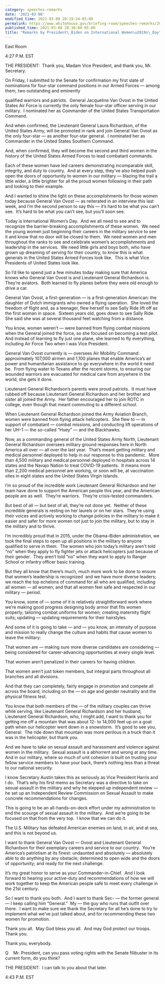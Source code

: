 ```yaml
---
category: speeches-remarks
date: '2021-03-08'
modified_time: 2021-03-08 20:19:24-05:00
permalink: https://www.whitehouse.gov/briefing-room/speeches-remarks/2021/03/08/remarks-by-president-biden-on-international-womens-day/
published_time: 2021-03-08 20:30:00-05:00
title: "Remarks by President\_Biden on International Women\u2019s\_Day"
---
```

 
East Room

4:27 P.M. EST

THE PRESIDENT:  Thank you, Madam Vice President, and thank you, Mr.
Secretary.

On Friday, I submitted to the Senate for confirmation my first slate of
nominations for four-star command positions in our Armed Forces — among
them, two outstanding and eminently

qualified warriors and patriots.  General Jacqueline Van Ovost in the
United States Air Force is currently the only female four-star officer
serving in our military.  I nominated her as Commander of the United
States Transportation Command. 

And when confirmed, the Lieutenant General Laura Richardson, of the
United States Army, will be promoted in rank and join General Van Ovost
as the only four-star — as another four-star general.  I nominated her
as Commander in the United States Southern Command. 

And, when confirmed, they will become the second and third women in the
history of the United States Armed Forces to lead combatant commands.

Each of these women have led careers demonstrating incomparable skill,
integrity, and duty to country.  And at every step, they’ve also helped
push open the doors of opportunity to women in our military — blazing
the trail a little wider, a little brighter for all the proud women
following in their path and looking to their example. 

And I wanted to shine the light on these accomplishments for those women
today because General Van Ovost — as reiterated in an interview this
last week, and I’m the second person to say this — it’s hard to be what
you can’t see.  It’s hard to be what you can’t see, but you’ll soon see.

Today is International Women’s Day.  And we all need to see and to
recognize the barrier-breaking accomplishments of these women.  We need
the young women just beginning their careers in the military service to
see it and know that no door will be closed to them.  We need women and
men throughout the ranks to see and celebrate women’s accomplishments
and leadership in the services.  We need little girls and boys both, who
have grown up dreaming of serving for their country, to know this is
what generals in the United States Armed Forces look like.  This is what
Vice Presidents of United States look like. 

So I’d like to spend just a few minutes today making sure that America
knows who General Van Ovost is and Lieutenant General Richardson is. 
They’re aviators.  Both learned to fly planes before they were old
enough to drive a car. 

General Van Ovost, a first-generation — is a first-generation American:
the daughter of Dutch immigrants who owned a flying operation.  She
loved the freedom of flight and, as a teenager, flew herself to see
Sally Ride lift off as the first woman in space.  Sixteen years old,
goes down to see Sally Ride.  She said she was at several thousand feet
watching from a distance. 

You know, women weren’t — were banned from flying combat missions when
the General joined the force, so she focused on becoming a test pilot. 
And instead of learning to fly just one plane, she learned to fly
everything, including Air Force Two when I was Vice President. 

General Van Ovost currently is — oversees Air Mobility Command:
approximately 107,000 airmen and 1,100 planes that enable America’s air
power and humanitarian assistance to go everywhere in the world it need
be.  From flying water to Texans after the recent storms, to ensuring
our wounded warriors are evacuated for medical care from anywhere in the
world, she gets it done. 

Lieutenant General Richardson’s parents were proud patriots.  It must
have rubbed off because Lieutenant General Richardson and her brother
and sister all joined the Army.  Her father encouraged her to join ROTC
in college, even though that meant commuting to a different school. 

When Lieutenant General Richardson joined the Army Aviation Branch,
women were banned from flying attack helicopters.  She flew to — in
support of combatant — combat missions, and conducting lift operations
of her UH-1 — the so-called “Huey” — and the Blackhawks. 

Now, as a commanding general of the United States Army North, Lieutenant
General Richardson oversees military ground responses here in North
America all over — all over the last year.  That’s meant getting
military and medical personnel deployed to help in our response to this
pandemic.  More than 4,500 military and medical personnel deployed in
hospitals across 14 states and the Navajo Nation to treat COVID-19
patients.  It means more than 2,200 medical personnel are working, or
soon will be, at vaccination sites in eight states and the United States
Virgin Islands. 

I’m so proud of the incredible work Lieutenant General Richardson and
her team have done to support the American people this year, and the
American people are as well.  They’re warriors.  They’re crisis-tested
commanders. 

But best of all — but best of all, they’re not done yet.  Neither of
these incredible generals is resting on her laurels or on her stars. 
They’re using their voices and actively working to change policies in
the military to make it easier and safer for more women not just to join
the military, but to stay in the military and to thrive. 

I’m incredibly proud that in 2015, under the Obama-Biden administration,
we took the final steps to open up all positions in the military to
anyone qualified to serve in them.  The women who join today’s military
aren’t told “no” when they apply to fly fighter jets or attack
helicopters just because of their gender.  They aren’t told “no” when
they want to apply to Ranger School or infantry officer basic training. 

But they all know that there’s much, much more work to be done to ensure
that women’s leadership is recognized  and we have more diverse leaders;
we reach the top echelons of command for all who are qualified,
including all women — all women; and that all women feel safe and
respected in our military — period.

You know, some of — some of it is relatively straightforward work where
we’re making good progress designing body armor that fits women
properly; tailoring combat uniforms for women; creating maternity flight
suits; updating — updating requirements for their hairstyles.  

And some of it is going to take — and — you know, an intensity of
purpose and mission to really change the culture and habits that cause
women to leave the military: 

That women are — making sure more diverse candidates are considering —
being considered for career-advancing opportunities at every single
level.

That women aren’t penalized in their careers for having children.

That women aren’t just token members, but integral parts throughout all
branches and all divisions. 

And that they can completely, fairly engage in promotion and compete all
across the board, including on the — on age and gender neutrality and
the physical fitness test.

You know that both members of the — of the military couples can thrive
while serving, like Lieutenant General Richardson and her husband,
Lieutenant General Richardson, who, I might add, I want to thank you for
getting me off a mountain that was about 12- to 14,000 feet up on a goat
path when our helicopter went down in a snowstorm.  It’s good to see
you, General.  The ride down that mountain was more perilous in a truck
than it was in the helicopter, but thank you. 

And we have to take on sexual assault and harassment and violence
against women in the military.  Sexual assault is a abhorrent and wrong
at any time.  And in our military, where so much of unit cohesion is
built on trusting your fellow service members to have your back, there’s
nothing less than a threat to our national security. 

I know Secretary Austin takes this as seriously as Vice President Harris
and I do.  That’s why his first memo as Secretary was a directive to
take on sexual assault in the military and why he stepped up independent
review — he set up an Independent Review Commission on Sexual Assault to
make concrete recommendations for changes. 

This is going to be an all-hands-on-deck effort under my administration
to end the scourge of sexual assault in the military.  And we’re going
to be focused on that from the very top.  I know that we can do it.

The U.S. Military has defeated American enemies on land, in air, and at
sea, and this is not beyond us. 

I want to thank General Van Ovost — Ovost and Lieutenant General
Richardson for their exemplary careers and service to our country. 
You’re America’s patriotism at its finest: undaunted and absolutely —
absolutely able to do anything by any obstacle; determined to open wide
and the doors of opportunity; and ready for the next challenge. 

It’s my great honor to serve as your Commander-in-Chief.  And I look
forward to hearing your active-duty and recommendations of how we will
work together to keep the American people safe to meet every challenge
in the 21st century.

So I want to thank you both.  And I want to thank Sec- — the former
general — I keep calling him “General.”  My — the guy who runs that
outfit over there.  I want to make sure we thank the Secretary for all
he’s done to try to implement what we’ve just talked about, and for
recommending these two women for promotion. 

Thank you all.  May God bless you all.  And may God protect our troops. 
Thank you. 

Thank you, everybody.

Q    Mr. President, can you pass voting rights with the Senate
filibuster in its current form, do you think?

THE PRESIDENT:  I can talk to you about that later.

4:43 P.M. EST
